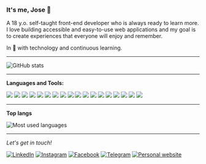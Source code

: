 ### It's me, Jose 🦊

A 18 y.o. self-taught front-end developer who is always ready to learn more. I love building accessible and easy-to-use web applications and my goal is to create experiences that everyone will enjoy and remember.


In 💚️ with technology and continuous learning.

---

![GitHub stats](https://github-readme-stats.vercel.app/api?username=josesaulguerrero&show_icons=true&hide_border=true)

---

**Languages and Tools:** 
<p align="left">
  <img src = "https://img.shields.io/badge/-HTML5-E34F26?style=flat&logo=html5&logoColor=white"> <img src = "https://img.shields.io/badge/-CSS3-1572B6?style=flat&logo=css3&logoColor=white">
  <img src="https://img.shields.io/badge/-Bootstrap-563D7C?style=flat&logo=bootstrap&logoColor=white">
  <img src="https://img.shields.io/badge/-JavaScript-eed718?style=flat&logo=javascript&logoColor=ffffff">
  <img src="https://img.shields.io/badge/-Node.js-3C873A?style=flat&logo=Node.js&logoColor=white">
  <img src="https://img.shields.io/badge/-Webpack-3C873A?style=flat&logo=webpack&logoColor=white">
  <img src="https://img.shields.io/badge/-Babel-3C873A?style=flat&logo=babel&logoColor=white">
  <img src="https://img.shields.io/badge/-Sass-cc6699?style=flat&logo=sass&logoColor=ffffff">
  <img src="https://img.shields.io/badge/-Stylus-cc6699?style=flat&logo=stylus&logoColor=ffffff">
  <img src="https://img.shields.io/badge/-StyledComponents-cc6699?style=flat&logo=styledcomponents&logoColor=ffffff">
  <img src="https://img.shields.io/badge/-React-000000?style=flat&logo=react&logoColor=00c8ff">
  <img src="https://img.shields.io/badge/-PWA-5A0FC8?style=flat&logo=PWA&logoColor=white">
  <img src="http://img.shields.io/badge/-Git-F1502F?style=flat&logo=git&logoColor=FFFFFF">
  <img src="http://img.shields.io/badge/-Github-000000?style=flat&logo=github&logoColor=FFFFFF">
  <img src="http://img.shields.io/badge/-VS%20Code-007ACC?style=flat&logo=visual%20studio%20code&logoColor=white">
  <img src="http://img.shields.io/badge/-Heroku-430098?style=flat&logo=heroku&logoColor=white">
  <img src="http://img.shields.io/badge/-Vercel-black?style=flat&logo=vercel&logoColor=white">
  <img src="http://img.shields.io/badge/-Netlify-black?style=flat&logo=netlify&logoColor=white">
</p>

---
**Top langs**

![Most used languages](https://github-readme-stats.vercel.app/api/top-langs/?username=josesaulguerrero&layout=compact)

---

<i>Let's get in touch!</i><br>

<a href="https://www.linkedin.com/in/jose-serrano-6b192317a/" target="_blank"><img src="https://img.shields.io/badge/LinkedIn-%230077B5.svg?&style=flat-square&logo=linkedin&logoColor=white" alt="LinkedIn"></a>
<a href="https://www.instagram.com/josesaulserrano_xd/" target="_blank"><img src="https://img.shields.io/badge/Instagram-%23E4405F.svg?&style=flat-square&logo=instagram&logoColor=white" alt="Instagram"></a>
<a href="https://www.facebook.com/jose.guerreroserrano.1/" target="_blank"><img src="https://img.shields.io/badge/Facebook-%231877F2.svg?&style=flat-square&logo=facebook&logoColor=white" alt="Facebook"></a>
<a href="https://t.me/JoseSaul15" target="_blank"><img src="https://img.shields.io/badge/-Telegram-2CA5E0.svg?style=flat-square&logo=telegram&logoColor=white" alt="Telegram"></a>
<a href="https://joseguerreroserrano.netlify.app/" target="_blank"><img src="https://img.shields.io/badge/-JoseSaul-000000?style=flat-square&logo=react&logoColor=white" alt="Personal website"></a>
